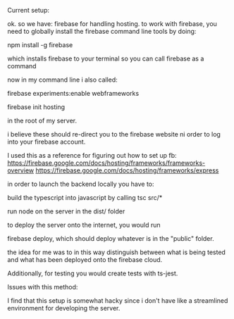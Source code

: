 Current setup:

ok. so we have:
firebase for handling hosting. to work with firebase, you need to globally install the firebase command line tools by doing: 

npm install -g firebase

which installs firebase to your terminal so you can call firebase as a command

now in my command line i also called:

firebase experiments:enable webframeworks

firebase init hosting

in the root of my server.

i believe these should re-direct you to the firebase website ni order to log into your firebase account. 

I used this as a reference for figuring out how to set up fb:
https://firebase.google.com/docs/hosting/frameworks/frameworks-overview
https://firebase.google.com/docs/hosting/frameworks/express

in order to launch the backend locally you have to:

build the typescript into javascript by calling 
tsc src/*

run node on the server in the dist/ folder

to deploy the server onto the internet, you would run 

firebase deploy, which should deploy whatever is in the "public" folder. 

the idea for me was to in this way distinguish between what is being tested and what has been deployed onto the firebase cloud.

Additionally, for testing you would create tests with ts-jest. 

Issues with this method:

I find that this setup is somewhat hacky since i don't have like a streamlined environment for developing the server.